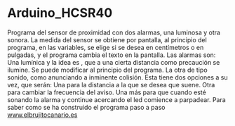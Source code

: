 # Arduino_HCSR40
Programa del sensor de proximidad con dos alarmas, una luminosa y otra sonora.
La medida del sensor se obtiene por pantalla, al principio del programa, en las
variables, se elige si se desea en centímetros o en pulgadas, y el programa cambia el texto
en la pantalla. Las alarmas son: 
Una lumínica y la idea es , que a una cierta distancia como precaución se ilumine. Se puede modificar al principio del programa.
La otra de tipo sonido, como anunciando a inminente colisión. Esta tiene dos opciones a su vez, que serán:
Una para la distancia a la que se desea que suene.
Otra para cambiar la frecuencia del aviso. 
Una más para que cuando esté sonando la alarma y continue acercando el led comience a parpadear.
Para saber como se ha construido el programa paso a paso www.elbrujitocanario.es
